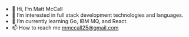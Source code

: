 - 👋 Hi, I’m Matt McCall
- 👀 I’m interested in full stack development technologies and languages.
- 🌱 I’m currently learning Go, IBM MQ, and React.
- 📫 How to reach me mmccall25@gmail.com


